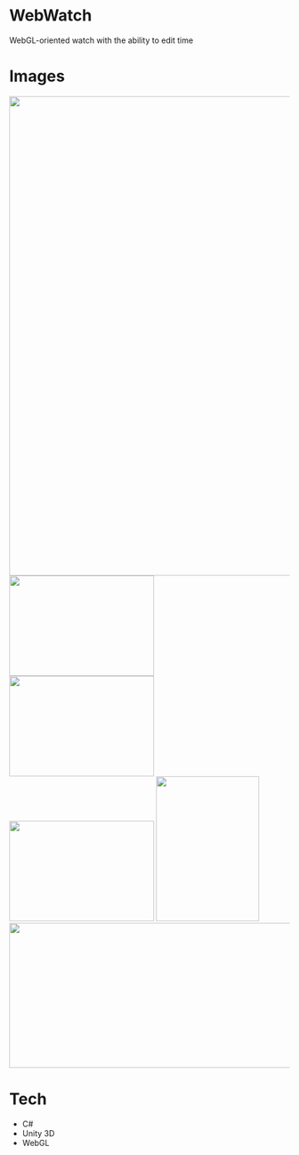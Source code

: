# WebWatch

WebGL-oriented watch with the ability to edit time

# Images
<p float="left">
  <img src="https://github.com/user-attachments/assets/88eb751c-78eb-4c64-b25d-2fe1278470b0" width="850" height="860">
  <img src="https://github.com/user-attachments/assets/e13d3e71-24e9-48af-8206-c01fc5cea033" width="260" height="180">
  <img src="https://github.com/user-attachments/assets/9dbf9e4a-a68c-4be7-afa3-8e44c5eec32b" width="260" height="180">
  <img src="https://github.com/user-attachments/assets/fe0e4ad6-4fbe-4644-a1f2-09c69a167917" width="260" height="180">
  <img src="https://github.com/user-attachments/assets/e1f47a1c-61b6-416f-bc43-2d4eaf98aeb1" width="185" height="260">
  <img src="https://github.com/user-attachments/assets/89a1bba1-b5cc-4941-a0b4-ec7bae27590c" width="560" height="260">
</p>

# Tech
* C#
* Unity 3D
* WebGL
